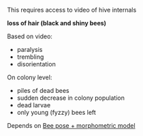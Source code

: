 This requires access to video of hive internals

**loss of hair (black and shiny bees)**

Based on video:

- paralysis
- trembling
- disorientation

On colony level:

- piles of dead bees
- sudden decrease in colony population
- dead larvae
- only young (fyzzy) bees left

Depends on [Bee pose + morphometric model](https://www.notion.so/Bee-pose-morphometric-model-c47578645e594e2a97aa7daa98bbf297?pvs=21)